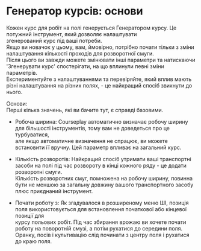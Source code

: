 # Генератор курсів: основи

  
Кожен курс для робіт на полі генерується Генератором курсу. Це потужний інструмент, який дозволяє налаштувати   
згенерований курс під ваші потреби.  
Якщо ви новачок у цьому, вам, ймовірно, потрібно почати тільки з зміни налаштування кількості проходів для розворотної смуги.  
Після цього ви завжди можете змінювати інші параметри та натискаючи 'Згенерувати курс' спостерігати, на що вплинули певні зміни параметрів.  
Експериментуйте з налаштуваннями та перевіряйте, який вплив мають різні налаштування на різних полях, - це найкращий спосіб звикнути до нього.  


  
Основи:  
Перші кілька значень, які ви бачите тут, є справді базовими.  

- Робоча ширина: Courseplay автоматично визначає робочу ширину для більшості інструментів, тому вам не доведеться про це турбуватися,  
але якщо автоматичне визначення не спрацює, ви можете встановити її вручну. Цей параметр впливає на загальний курс.  

- Кількість розворотів: Найкращий спосіб утримати ваші транспортні засоби на полі під час розвороту в кінці кожного ряду - це додати розворотні смуги.  
Кількість розворотних смуг, помножена на робочу ширину, повинна бути не меншою за загальну довжину вашого транспортного засобу плюс приєднаний інструмент.  

-  Почати роботу з: Як згадувалося в розширеному меню ШІ, позиція поля використовується для встановлення початкової або кінцевої позиції для  
курсу польових робіт. Під час збирання врожаю ви хочете почати роботу на поворотній смузі, а потім рухатися до середини поля.  
Оранку, посів і культивацію слід починати з центру поля і рухатися до краю поля.  



